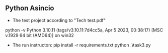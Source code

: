 ## Python Asincio
- The test project according to "Tech test.pdf"

python -v
Python 3.10.11 (tags/v3.10.11:7d4cc5a, Apr  5 2023, 00:38:17) [MSC v.1929 64 bit (AMD64)] on win32

- The run instructon:
pip install -r requirements.txt
python .\task3.py
